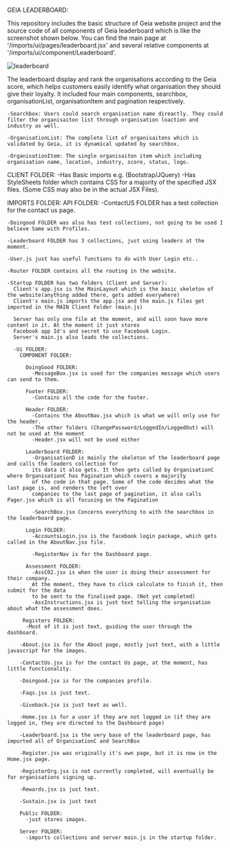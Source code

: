 GEIA LEADERBOARD:

This repository includes the basic structure of Geia website project and the source code of all components of Geia leaderboard which is like the screenshot shown below. 
You can find the main page at '/imports/ui/pages/leaderboard.jsx' and several relative components at '/imports/ui/component/Leaderboard'.

![leaderboard](https://user-images.githubusercontent.com/24515815/29054470-9040d46e-7c4a-11e7-8602-7b43ddb93537.PNG)

The leaderboard display and rank the organisations according to the Geia score, which helps customers easily identify what organisation they should give their loyalty. It included four main components, searchbox, organisationList, organisationItem and pagination respectively.

    -Searchbox: Users could search organisation name direactly. They could filter the organisaiton list through organisation loaction and industry as well.

    -OrganisationList: The complete list of organisaitons which is validated by Geia, it is dynamical updated by searchbox.

    -OrganisationItem: The single organisaiton item which including organisation name, location, industry, score, status, logo.

CLIENT FOLDER:
  -Has Basic imports e.g. (Bootstrap/JQuery)
  -Has StyleSheets folder which contains CSS for a majority of the specified JSX files.
  (Some CSS may also be in the actual JSX Files).

IMPORTS FOLDER:
  API FOLDER:
    -ContactUS FOLDER has a test collection for the contact us page.

    -Doingood FOLDER was also has test collections, not going to be used I believe Same with Profiles.

    -Leaderboard FOLDER has 3 collections, just using leaders at the moment.

    -User.js just has useful functions to do with User Login etc..

    -Router FOLDER contains all the routing in the website.

    -Startup FOLDER has two folders (Client and Server):
      Client's app.jsx is the MainLayout which is the basic skeleton of the website(anything added there, gets added everywhere)
      Client's main.js imports the app.jsx and the main.js files get imported in the MAIN Client Folder (main.js)

      Server has only one file at the moment, and will soon have more content in it. At the moment it just stores
      Facebook app Id's and secret to use Facebook Login.
      Server's main.js also loads the collections.

      -Ui FOLDER:
        COMPONENT FOLDER:

          DoingGood FOLDER:
            -MessageBox.jsx is used for the companies message which users can send to them.

          Footer FOLDER:
            -Contains all the code for the footer.

          Header FOLDER:
            -Contains the AboutNav.jsx which is what we will only use for the header.
            -The other folders (ChangePassword/LoggedIn/LoggedOut) will not be used at the moment
            -Header.jsx will not be used either

          Leaderboard FOLDER:
            -OrganisationD is mainly the skeleton of the leaderboard page and calls the leaders collection for
            its data it also gets. It then gets called by OrganisationC where OrganisationC has Pagination which covers a majority
            of the code in that page. Some of the code decides what the last page is, and renders the left over
            companies to the last page of pagination, it also calls Pager.jsx which is all focusing on the Pagination

            -SearchBox.jsx Concerns everything to with the searchbox in the leaderboard page.

          Login FOLDER:
            -AccountsLogin.jsx is the facebook login package, which gets called in the AboutNav.jsx file.

            -RegisterNav is for the Dashboard page.

          Assessment FOLDER:
            -AssC02.jsx is when the user is doing their assessment for their company.
            At the moment, they have to click calculate to finish it, then submit for the data
            to be sent to the finalised page. (Not yet completed)
            -AssInstructions.jsx is just text telling the organisation about what the assessment does.

         Registers FOLDER:
          -Most of it is just text, guiding the user through the dashboard.

        -About.jsx is for the About page, mostly just text, with a little javascript for the images.

        -ContactUs.jsx is for the contact Us page, at the moment, has little functionality.

        -Doingood.jsx is for the companies profile.

        -Faqs.jsx is just text.

        -Giveback.jsx is just text as well.

        -Home.jsx is for a user if they are not logged in (if they are logged in, they are directed to the Dashboard page)

        -Leaderboard.jsx is the very base of the leaderboard page, has imported all of OrganisationC and SearchBox

        -Register.jsx was originally it's own page, but it is now in the Home.jsx page.

        -RegisterOrg.jsx is not currently completed, will eventually be for organisations signing up.

        -Rewards.jsx is just text.

        -Sustain.jsx is just text

        Public FOLDER:
          -just stores images.

        Server FOLDER:
          -imports collections and server main.js in the startup folder.
